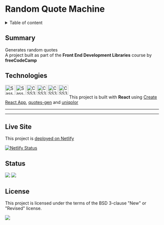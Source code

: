 # Random Quote Machine

<details>
<summary>Table of content</summary>
  
## Table of Content
- [Summary](#summary)
- [Technologies](#technologies)
- [Live Site](#live-site)  
- [Status](#status)
- [License](#license)  

</details>

## Summary
Generates random quotes<br>
A project built as part of the **Front End Development Libraries** course by **freeCodeCamp**

## Technologies
[
<img align="left" height="32" width="32" alt="Sass" src="https://cdn.jsdelivr.net/npm/simple-icons@v3/icons/react.svg" />
<img align="left" height="32" width="32" alt="Sass" src="https://cdn.jsdelivr.net/npm/simple-icons@v3/icons/npm.svg" />
<img align="left" height="32" width="32" alt="CSS3" src="https://cdn.jsdelivr.net/npm/simple-icons@v3/icons/html5.svg" />
<img align="left" height="32" width="32" alt="CSS3" src="https://cdn.jsdelivr.net/npm/simple-icons@v3/icons/css3.svg" />
<img align="left" height="32" width="32" alt="CSS3" src="https://cdn.jsdelivr.net/npm/simple-icons@v3/icons/javascript.svg" />
<img align="left" height="32" width="32" alt="CSS3" src="https://cdn.jsdelivr.net/npm/simple-icons@v3/icons/fontawesome.svg" />
](https://github.com/MakeItBack/Learning-Tracker)<br>

This project is built with **React** using [Create React App](https://github.com/facebook/create-react-app), [quotes-gen](https://github.com/qxb3/quotes-gen) and [uniqolor](https://github.com/dastoori/uniqolor)

---
---



## Live Site

This project is [deployed on Netlify](https://rando-quote.netlify.app/)

[![Netlify Status](https://api.netlify.com/api/v1/badges/29410657-4b97-4ce5-aa49-d826197c2917/deploy-status)](https://app.netlify.com/sites/rando-quote/deploys)

## Status
<a href="https://GitHub.com/MakeItBack/Random-Quote-Machine/graphs/commit-activity"><img src="https://img.shields.io/badge/Maintained%3F-yes-green.svg"></a>
<a href="https://GitHub.com/MakeItBack/Random-Quote-Machine/commit"><img src="https://img.shields.io/github/last-commit/MakeItBack/Random-Quote-Machine"></a>

## License

This project is licensed under the terms of the BSD 3-clause "New" or "Revised" license.

<a href="https://opensource.org/licenses"><img src="https://img.shields.io/github/license/MakeItBack/Random-Quote-Machine?color=dodgerblue"></a><br>
